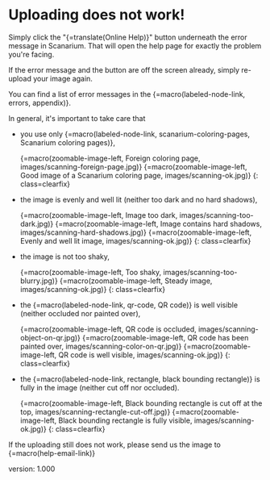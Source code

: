 # Uploading does not work!

Simply click the "{=translate(Online Help)}" button underneath the error message in Scanarium.
That will open the help page for exactly the problem you're facing.

If the error message and the button are off the screen already, simply re-upload your image again.

You can find a list of error messages in the {=macro(labeled-node-link, errors, appendix)}.

In general, it's important to take care that

* you use only {=macro(labeled-node-link, scanarium-coloring-pages, Scanarium coloring pages)},

    {=macro(zoomable-image-left, Foreign coloring page, images/scanning-foreign-page.jpg)}
    {=macro(zoomable-image-left, Good image of a Scanarium coloring page, images/scanning-ok.jpg)}
{: class=clearfix}

* the image is evenly and well lit (neither too dark and no hard shadows),

    {=macro(zoomable-image-left, Image too dark, images/scanning-too-dark.jpg)}
    {=macro(zoomable-image-left, Image contains hard shadows, images/scanning-hard-shadows.jpg)}
    {=macro(zoomable-image-left, Evenly and well lit image, images/scanning-ok.jpg)}
{: class=clearfix}

* the image is not too shaky,

    {=macro(zoomable-image-left, Too shaky, images/scanning-too-blurry.jpg)}
    {=macro(zoomable-image-left, Steady image, images/scanning-ok.jpg)}
{: class=clearfix}

* the {=macro(labeled-node-link, qr-code, QR code)} is well visible (neither occluded nor painted over),

    {=macro(zoomable-image-left, QR code is occluded, images/scanning-object-on-qr.jpg)}
    {=macro(zoomable-image-left, QR code has been painted over, images/scanning-color-on-qr.jpg)}
    {=macro(zoomable-image-left, QR code is well visible, images/scanning-ok.jpg)}
{: class=clearfix}

* the {=macro(labeled-node-link, rectangle, black bounding rectangle)} is fully in the image (neither cut off nor occluded).

    {=macro(zoomable-image-left, Black bounding rectangle is cut off at the top, images/scanning-rectangle-cut-off.jpg)}
    {=macro(zoomable-image-left, Black bounding rectangle is fully visible, images/scanning-ok.jpg)}
{: class=clearfix}

If the uploading still does not work, please send us the image to {=macro(help-email-link)}


version: 1.000